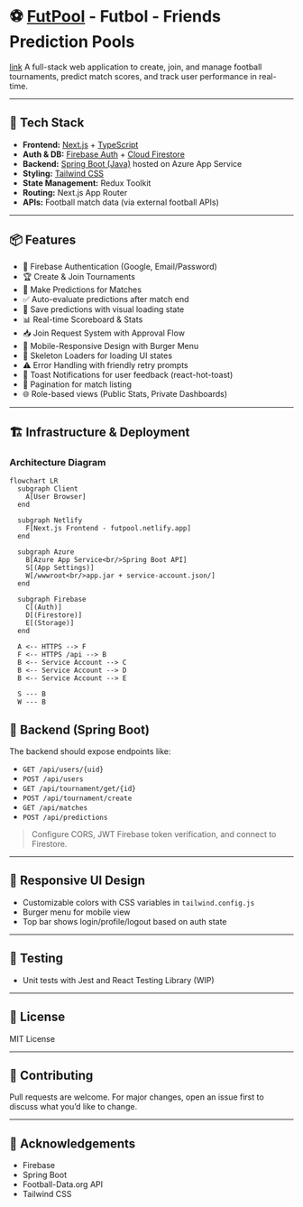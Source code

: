 # ⚽ [FutPool](futpool.netlify.app) - Futbol - Friends Prediction Pools 
[link](futpool.netlify.app)
A full-stack web application to create, join, and manage football tournaments, predict match scores, and track user performance in real-time.

---

## 🚀 Tech Stack

- **Frontend:** [Next.js](https://nextjs.org/) + [TypeScript](https://www.typescriptlang.org/)
- **Auth & DB:** [Firebase Auth](https://firebase.google.com/products/auth) + [Cloud Firestore](https://firebase.google.com/products/firestore)
- **Backend:** [Spring Boot (Java)](https://spring.io/projects/spring-boot) hosted on Azure App Service
- **Styling:** [Tailwind CSS](https://tailwindcss.com/)
- **State Management:** Redux Toolkit
- **Routing:** Next.js App Router
- **APIs:** Football match data (via external football APIs)

---

## 📦 Features

- 🔐 Firebase Authentication (Google, Email/Password)
- 🏆 Create & Join Tournaments
- 📝 Make Predictions for Matches
- ✅ Auto-evaluate predictions after match end
- 💾 Save predictions with visual loading state
- 📊 Real-time Scoreboard & Stats
- 📥 Join Request System with Approval Flow
- 📱 Mobile-Responsive Design with Burger Menu
- 🦴 Skeleton Loaders for loading UI states
- ⚠️ Error Handling with friendly retry prompts
- 🍞 Toast Notifications for user feedback (react-hot-toast)
- 📑 Pagination for match listing
- 🌐 Role-based views (Public Stats, Private Dashboards)

---

## 🏗️ Infrastructure & Deployment

### Architecture Diagram
```mermaid
flowchart LR
  subgraph Client
    A[User Browser]
  end

  subgraph Netlify
    F[Next.js Frontend - futpool.netlify.app]
  end

  subgraph Azure
    B[Azure App Service<br/>Spring Boot API]
    S[(App Settings)]
    W[/wwwroot<br/>app.jar + service-account.json/]
  end

  subgraph Firebase
    C[(Auth)]
    D[(Firestore)]
    E[(Storage)]
  end

  A <-- HTTPS --> F
  F <-- HTTPS /api --> B
  B <-- Service Account --> C
  B <-- Service Account --> D
  B <-- Service Account --> E

  S --- B
  W --- B
```

## 📡 Backend (Spring Boot)

The backend should expose endpoints like:

- `GET /api/users/{uid}`
- `POST /api/users`
- `GET /api/tournament/get/{id}`
- `POST /api/tournament/create`
- `GET /api/matches`
- `POST /api/predictions`

> Configure CORS, JWT Firebase token verification, and connect to Firestore.

---

## 📲 Responsive UI Design

- Customizable colors with CSS variables in `tailwind.config.js`
- Burger menu for mobile view
- Top bar shows login/profile/logout based on auth state

---

## 🧪 Testing

- Unit tests with Jest and React Testing Library (WIP)

---


## 📄 License

MIT License

---

## 🤝 Contributing

Pull requests are welcome. For major changes, open an issue first to discuss what you’d like to change.

---

## 🙌 Acknowledgements

- Firebase
- Spring Boot
- Football-Data.org API
- Tailwind CSS

